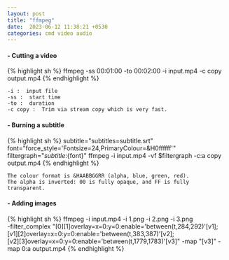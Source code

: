 ```yaml
---
layout: post
title: "ffmpeg"
date:  2023-06-12 11:38:21 +0530
categories: cmd video audio
---
```


#### - Cutting a video

{% highlight sh %}
ffmpeg -ss 00:01:00 -to 00:02:00 -i input.mp4 -c copy output.mp4
{% endhighlight %}

```
-i :  input file
-ss :  start time
-to :  duration
-c copy :  Trim via stream copy which is very fast.
```

#### - Burning a subtitle

{% highlight sh %}
subtitle="subtitles=subtitle.srt"
font="force_style='Fontsize=24,PrimaryColour=&H0ffffff'"
filtergraph="${subtitle}:${font}"
ffmpeg -i input.mp4 -vf $filtergraph -c:a copy output.mp4
{% endhighlight %}

```
The colour format is &HAABBGGRR (alpha, blue, green, red).
The alpha is inverted: 00 is fully opaque, and FF is fully transparent.
```
#### - Adding images
{% highlight sh %}
ffmpeg -i input.mp4 -i 1.png -i 2.png -i 3.png \
  -filter_complex "[0][1]overlay=x=0:y=0:enable='between(t,284,292)'[v1]; \
  [v1][2]overlay=x=0:y=0:enable='between(t,383,387)'[v2]; \
  [v2][3]overlay=x=0:y=0:enable='between(t,1779,1783)'[v3]" -map "[v3]" -map 0:a  output.mp4
  {% endhighlight %}
